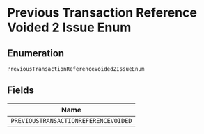 
# Previous Transaction Reference Voided 2 Issue Enum

## Enumeration

`PreviousTransactionReferenceVoided2IssueEnum`

## Fields

| Name |
|  --- |
| `PREVIOUSTRANSACTIONREFERENCEVOIDED` |

